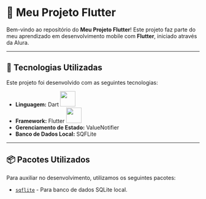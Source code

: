 # 📱 Meu Projeto Flutter

Bem-vindo ao repositório do **Meu Projeto Flutter**! Este projeto faz parte do meu aprendizado em desenvolvimento mobile com **Flutter**, iniciado através da Alura.

---

## 🚀 Tecnologias Utilizadas

Este projeto foi desenvolvido com as seguintes tecnologias:

- **Linguagem:** Dart <img src="https://upload.wikimedia.org/wikipedia/commons/7/7e/Dart-logo.png" width="40">
- **Framework:** Flutter <img src="https://upload.wikimedia.org/wikipedia/commons/1/17/Google-flutter-logo.png" width="40">
- **Gerenciamento de Estado:** ValueNotifier
- **Banco de Dados Local:** SQFLite

---

## 📦 Pacotes Utilizados

Para auxiliar no desenvolvimento, utilizamos os seguintes pacotes:

- [`sqflite`](https://pub.dev/packages/sqflite) - Para banco de dados SQLite local.
